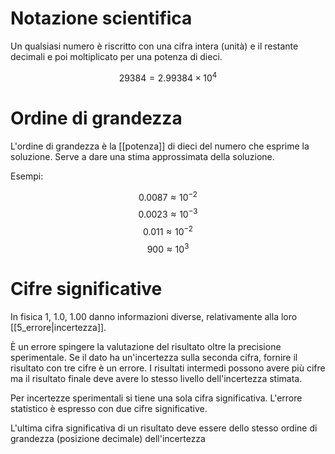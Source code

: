 # Notazione scientifica

Un qualsiasi numero è riscritto con una cifra intera (unità) e il restante decimali e poi moltiplicato per una potenza di dieci.

$$29384=2.99384\times 10^4$$

# Ordine di grandezza

L'ordine di grandezza è la [[potenza]] di dieci del numero che esprime la soluzione. Serve a dare una stima approssimata della soluzione.

Esempi:

$$0.0087\approx 10^{-2}$$
$$0.0023\approx 10^{-3}$$
$$0.011\approx 10^{-2}$$
$$900\approx 10^3$$

# Cifre significative

In fisica $1$, $1.0$, $1.00$ danno informazioni diverse, relativamente alla loro [[5_errore|incertezza]].

È un errore spingere la valutazione del risultato oltre la precisione sperimentale. Se il dato ha un'incertezza sulla seconda cifra, fornire il risultato con tre cifre è un errore. I risultati intermedi possono avere più cifre ma il risultato finale deve avere lo stesso livello dell'incertezza stimata.

Per incertezze sperimentali si tiene una sola cifra significativa. L'errore statistico è espresso con due cifre significative.

L'ultima cifra significativa di un risultato deve essere dello stesso ordine di grandezza (posizione decimale) dell'incertezza